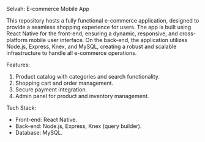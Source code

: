 Selvah: E-commerce Mobile App

This repository hosts a fully functional e-commerce application, designed to provide a seamless shopping experience for users. The app is built using React Native for the front-end, ensuring a dynamic, responsive, and cross-platform mobile user interface. On the back-end, the application utilizes Node.js, Express, Knex, and MySQL, creating a robust and scalable infrastructure to handle all e-commerce operations.

Features:
1. Product catalog with categories and search functionality.
2. Shopping cart and order management.
3. Secure payment integration.
4. Admin panel for product and inventory management.

Tech Stack:
* Front-end: React Native.
* Back-end: Node.js, Express, Knex (query builder).
* Database: MySQL.
